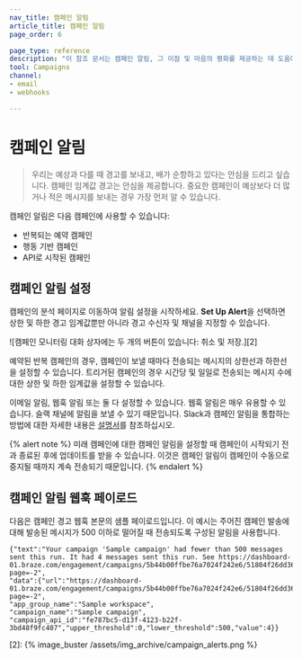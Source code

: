 ```yaml
---
nav_title: 캠페인 알림
article_title: 캠페인 알림
page_order: 6

page_type: reference
description: "이 참조 문서는 캠페인 알림, 그 이점 및 마음의 평화를 제공하는 데 도움이 되도록 설정하는 방법에 대한 개요를 제공합니다."
tool: Campaigns
channel:
- email
- webhooks

---
```


# 캠페인 알림

> 우리는 예상과 다를 때 경고를 보내고, 배가 순항하고 있다는 안심을 드리고 싶습니다. 캠페인 임계값 경고는 안심을 제공합니다. 중요한 캠페인이 예상보다 더 많거나 적은 메시지를 보내는 경우 가장 먼저 알 수 있습니다.

캠페인 알림은 다음 캠페인에 사용할 수 있습니다:

- 반복되는 예약 캠페인
- 행동 기반 캠페인
- API로 시작된 캠페인

## 캠페인 알림 설정

캠페인의 분석 페이지로 이동하여 알림 설정을 시작하세요. **Set Up Alert**을 선택하면 상한 및 하한 경고 임계값뿐만 아니라 경고 수신자 및 채널을 지정할 수 있습니다.

![캠페인 모니터링 대화 상자에는 두 개의 버튼이 있습니다: 취소 및 저장.][2]

예약된 반복 캠페인의 경우, 캠페인이 보낼 때마다 전송되는 메시지의 상한선과 하한선을 설정할 수 있습니다. 트리거된 캠페인의 경우 시간당 및 일일로 전송되는 메시지 수에 대한 상한 및 하한 임계값을 설정할 수 있습니다.

이메일 알림, 웹훅 알림 또는 둘 다 설정할 수 있습니다. 웹훅 알림은 매우 유용할 수 있습니다. 슬랙 채널에 알림을 보낼 수 있기 때문입니다. Slack과 캠페인 알림을 통합하는 방법에 대한 자세한 내용은 [설명서][1]를 참조하십시오.

{% alert note %}
미래 캠페인에 대한 캠페인 알림을 설정할 때 캠페인이 시작되기 전과 종료된 후에 업데이트를 받을 수 있습니다. 이것은 캠페인 알림이 캠페인이 수동으로 중지될 때까지 계속 전송되기 때문입니다.
{% endalert %}

## 캠페인 알림 웹훅 페이로드

다음은 캠페인 경고 웹훅 본문의 샘플 페이로드입니다. 이 예시는 주어진 캠페인 발송에 대해 발송된 메시지가 500 이하로 떨어질 때 전송되도록 구성된 알림을 사용합니다.

```
{"text":"Your campaign 'Sample campaign' had fewer than 500 messages sent this run. It had 4 messages sent this run. See https://dashboard-01.braze.com/engagement/campaigns/5b44b00ffbe76a7024f242e6/51804f26dd365acfa700026a?page=-2",
"data":{"url":"https://dashboard-01.braze.com/engagement/campaigns/5b44b00ffbe76a7024f242e6/51804f26dd365acfa700026a?page=-2",
"app_group_name":"Sample workspace",
"campaign_name":"Sample campaign",
"campaign_api_id":"fe787bc5-d13f-4123-b22f-3bd48f9fc407","upper_threshold":0,"lower_threshold":500,"value":4}}
```

[1]: {{site.baseurl}}/user_guide/administrative/manage_your_braze_users/company-wide_settings_management/#slack-incoming-webhook-integration
[2]: {% image_buster /assets/img_archive/campaign_alerts.png %}
